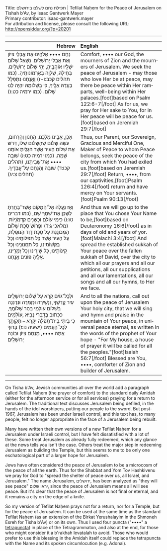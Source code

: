 <html>
<head></head>
<body>
Title: תפילת נחם לשלם בירושלם | Tefilat Naḥem for the Peace of Jerusalem on Tishah b'Av, by Isaac Gantwerk Mayer<br />
Primary contributor: isaac-gantwerk.mayer<br />
For attribution and license, please consult the following URL: <a href="http://opensiddur.org/?p=20201">http://opensiddur.org/?p=20201</a>
<p />
<hr />

<table style="margin-left: auto;margin-right: auto;" class="draggable">
<thead><tr><th id="x" style="text-align: right;">Hebrew</th><th style="text-align: left;">English</th></tr></thead>
<tbody>
<tr><td style="vertical-align:top;" width="46%">
<div class="liturgy" lang="he">
נַחֵם •••• אֱלֹהֵֽינוּ 
אֶת אֲבֵלֵי צִיּוֹן 
וְאֵת אֲבֵלֵי יְרוּשָׁלָֽיִם. 
נִשְׁאַל שְׁלוֹם יְרוּשָׁלָֽיִם‪.‬ 
יִשְׁלָֽיוּ אוֹהֲבֶֽיהָ, 
יְהִי שָׁלוֹם בְּחֵילָהּ, 
שַׁלְוָה בְּאַרְמוֹנוֹתֶֽיהָ. <span class="citation">(כמו תהלים קכב:ו-ז)</span>
וַאֲנַֽחְנוּ נִתְפַּלֵּל בַעֲדָהּ אֵלֶֽיךָ, 
כִּי בִשְׁלוֹמָהּ יִהְיֶה לָנוּ שָׁלוֹם. <span class="citation">(כמו ירמיה כט:ז)</span>
</span></div></td>
 
<td style="vertical-align:top;" width="53%">
<div class="english" lang="en">
Comfort, ‪•••• our God, 
the mourners of Zion 
and the mourners of Jerusalem. 
We seek the peace of Jerusalem - 
may those who love Her be at peace, 
may there be peace within Her ramparts, 
well-being within Her palaces.[foot]based on Psalm 122:6-7[/foot]
As for us, we pray for Her sake to You, 
for in Her peace will be peace for us.[foot]based on Jeremiah 29:7[/foot] 
</div></td></tr>


<tr><td style="vertical-align:top;" width="46%">
<div class="liturgy" lang="he">
אָכֵן, אָבִֽינוּ מָלְכֵּֽנוּ, הַחַנּוּן וְהָרַחוּם, 
עֹשֶׂה שָׁלוֹם שֶׁהַשָּׁלוֹם שֶׁלּוֹ, 
דְּרֹשׁ אֶת שְׁלוֹם הָעִיר אֲשֶׁר הִגְלֵֽיתָ אוֹתָֽנוּ שָֽׁמָּה. <span class="citation">(כמו ירמיה כט:ז)</span>
שׁוּבָה •••• אֶת־שְׁבִיתֵנוּ, <span class="citation">(תהלים קכו:ד)</span>
שׁוּבָה וְהִנָּחֵם עַל־עֲבָדֶֽיךָ. <span class="citation">(תהלים צ:יג)</span>
</span></div></td>
 
<td style="vertical-align:top;" width="53%">
<div class="english" lang="en">
Thus, our Parent, our Sovereign, Gracious and Merciful One, 
Maker of Peace to whom Peace belongs, 
seek the peace of the city from which You had exiled us.[foot]based on Jeremiah 29:7[/foot] 
Return, ‪••••, from our captivities,[foot]Psalm 126:4[/foot]
return and have mercy on Your servants.[foot]Psalm 90:13[/foot]
</div></td></tr>


<tr><td style="vertical-align:top;" width="46%">
<div class="liturgy" lang="he">
וְאַז נַעֲלֶה אֶל־הַמָּקוֹם אֲשֶׁר־בָּחַֽרְתָּ לְשָׁכֵּן אֶת־שִׁמְךָ שָׁם, <span class="citation">(כמו דברים טז:ו)</span>
כִּימֵי עוֹלָם וּכְשָׁנִים קַדְמֹנִיּוֹת. <span class="citation">(מלאכי ג:ד)</span>
וּפְרוֹשׂ סֻכָּת שָׁלוֹם הַמְּכוֹנֶֽנֶת 
עַל סֻכָּת דָוִד הַנּוֹפֶֽלֶת, 
עַל הָעִיר אֲשֶׁר כׇּל תְּפִלּוֹתֵֽינוּ וְכׇל בַּקָּשׁוֹתֵֽינוּ, 
כׇּל תַּחֲנוּנֵֽינוּ וְכׇל קִינוֹתֵֽינוּ, 
כׇּל שִׁירֵֽינוּ וְכׇל זְמָרֵֽינוּ, 
אֵלֶֽיהָ פּוֹנִים אֲנָֽחְנוּ. 
</span></div></td>
 
<td style="vertical-align:top;" width="53%">
<div class="english" lang="en">
And thus we will go up to the place that You chose Your Name to be,[foot]based on Deuteronomy 16:6[/foot] 
as in days of old and years of yor.[foot]Malachi 3:4[/foot] 
And spread the established sukkah of Your peace 
over the fallen sukkah of David, 
over the city to which all our prayers and all our petitions, 
all our supplications and all our lamentations, 
all our songs and all our hymns, 
to Her we face. 
</div></td></tr>


<tr><td style="vertical-align:top;" width="46%">
<div class="liturgy" lang="he">
וּלְכׇל־גּוֹיִם 
קְרָא עַל שְׁלוֹם יְרוּשָׁלַֽיִם עִיר קׇדְשֶֽׁךָ, 
וְנָשִֽׁירָה וּנְזַמְּרָה וּנְרַנְּנָה בְּהַר שְׁלוֹמֶֽךָ‪,‬ 
בִֹּשְׁלוֹם עוֹלְמֵי עוֹלָמִים‎, 
כַּכָּתוּב בְּדִבְרֵי נְבִיא תִּקְוָתֶֽךָ‎ – 
כִּי בֵיתִי בֵּית־תְּפִלָּה יִקָּרֵא לְכׇל־הָעַמִּים׃ <span class="citation">(ישעיה נו:ז)</span> 
בָּרוּךְ אַתָּה ••••, מְנַחֵם צִיּוֹן וּבוֹנֵה יְרוּשָׁלָֽיִם׃ 
</span></div></td>
 
<td style="vertical-align:top;" width="53%">
<div class="english" lang="en">
And to all the nations, 
call out upon the peace of Jerusalem Your holy city, 
that we will sing and hymn and praise in the mountain of Your peace, 
in universal peace eternal, 
as written in the words of the prophet of Your hope - 
"For My house, a house of prayer it will be called for all the peoples."[foot]Isaiah 56:7[/foot]
Blessed are You, ‪••••, comforter of Zion and builder of Jerusalem.
</div></td></tr>
</tbody></table>

<hr />

On Tisha b'Av, Jewish communities all over the world add a paragraph called Tefilat Naḥem (the prayer of comfort) to the standard daily Amidah (either for the afternoon service or for all services) praying for a return to Jerusalem. The traditional text discusses Jerusalem being defiled, in the hands of the idol worshipers, putting our people to the sword. But post-1967, Jerusalem has been under Israeli control, and this text has, to many people, felt no longer appropriate in the face of a Jerusalem being rebuilt.

Many have written their own versions of a new Tefilat Naḥem for a Jerusalem under Israeli control, but I have felt dissatisfied with a lot of these. Some treat Jerusalem as already fully redeemed, which any glance at the news tells you isn't the case. Others treat the major step in redeeming Jerusalem as building the Temple, but this seems to me to be only one eschatological part of a larger hope for Jerusalem.

Jews have often considered the peace of Jerusalem to be a microcosm of the peace of all the earth. Thus for the Shabbat and Yom Tov Hashkivenu we pray for God to "spread the shelter of peace over us, all Israel, and Jerusalem." The name Jerusalem, ירושלים, has been analyzed as "they will see peace" יראו שלום, since the peace of Jerusalem means all will see peace. But it's clear that the peace of Jerusalem is not final or eternal, and it remains a city on the edge of a knife.

So my version of Tefilat Naḥem prays not for a return, nor for a Temple, but for the peace of Jerusalem. It can be used at the same time as the standard Tefilat Naḥem (as an extension of the Birkat Yerushalayim in the Shmoneh Esreh for Tisha b'Av) or on its own. Thus I used four puncta ("‪••••" a <a href="https://en.wikipedia.org/wiki/Tetragrammaton#Dead_Sea_Scrolls">tetrapuncta</a>) in place of the Tetragrammaton, and also at the end, for those who might consider it a b'rakhah levatalah to avoid. Those who would prefer to use this blessing in the Amidah itself could replace the tetrapuncta with the Name and its spoken circumlocution (e.g. Adonai).
</body>
</html>